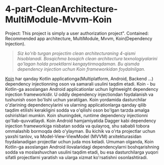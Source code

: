 # 4-part-CleanArchitecture-MultiModule-Mvvm-Koin
Project: This project is simply a user authorization project". Contained: Recommended app architecture, MultiModule, Mvvm, Koin(Dependency Injection).

> *Siz ko'rib turgan projectim clean architecturaning 4-qismi hisoblanadi. Bosqichma bosqich clean architectura texnologiyalarini qo'lagan holda proektlarni kengaytirmoqdaman. Bu qismda dependency injection uchun Koin frameworkidan foydalnilgan.*

[Koin](https://insert-koin.io/docs/setup/why) har qanday Kotlin applicationga(Multiplatform, Android, Backend ...) dependency injectionning oson va samarali usulini taqdim etadi. Koin - bu Kotlin-ga asoslangan Android applicationlar uchun lightweight dependency injection frameworkidir. U oddiy dependency injectiondan foydalanish va tushunish oson bo'lishi uchun yaratilgan. Koin yordamida dasturchilar o'zlarining dependencylarini va ularning applicationlarga qanday qilib taqdim etilishi kerakligini sodda va o'qilishi oson bo'lgan tarzda amalga oshirishlari mumkin. Koin shuningdek, runtime dependency injectionni qo'llab-quvvatlaydi.
Koin Android hamjamiyatida Dagger kabi dependency injection frameworkiga nisbatan sodda va qulayroq, shu sababli tobora ommalashib bormoqda deb o'ylayman. Bu kichik va o'rta projectlar uchun yaxshi tanlov, va Model-View-ViewModel (MVVM) arxitekturasidan foydalanadigan projectlar uchun juda mos keladi.
Umuman olganda, Koin Kotlin-ga asoslangan Android ilovalaridagi dependencylarni boshqarishning sodda va moslashuvchan usulini taqdim etadi, bu esa dasturchilarga yuqori sifatli projectlarni yaratish va ularga xizmat ko'rsatishni osonlashtiradi.
